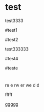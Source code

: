 # test

test3333

#test1

#test2



test333333

#test4

#teste




#
re
e
rw
er
we
d
d



fffff


ggggg